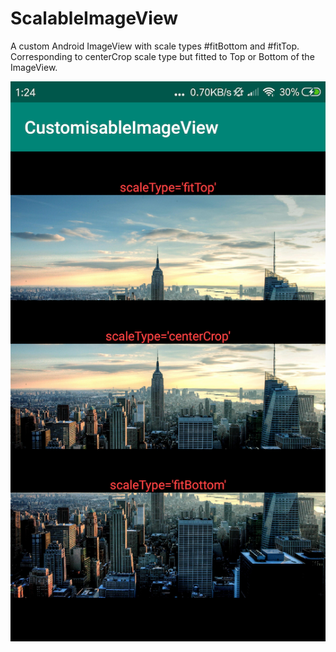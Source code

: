 # ScalableImageView
A custom Android ImageView with scale types #fitBottom and #fitTop.
Corresponding to centerCrop scale type but fitted to Top or Bottom of the ImageView.

![alt text](https://github.com/NicolasDuponchel/ScalableImageView/blob/master/app/src/main/res/ImageView.png)
